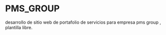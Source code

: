 # PMS_GROUP
desarrollo de sitio web de portafolio de servicios para empresa pms group , plantilla libre. 
